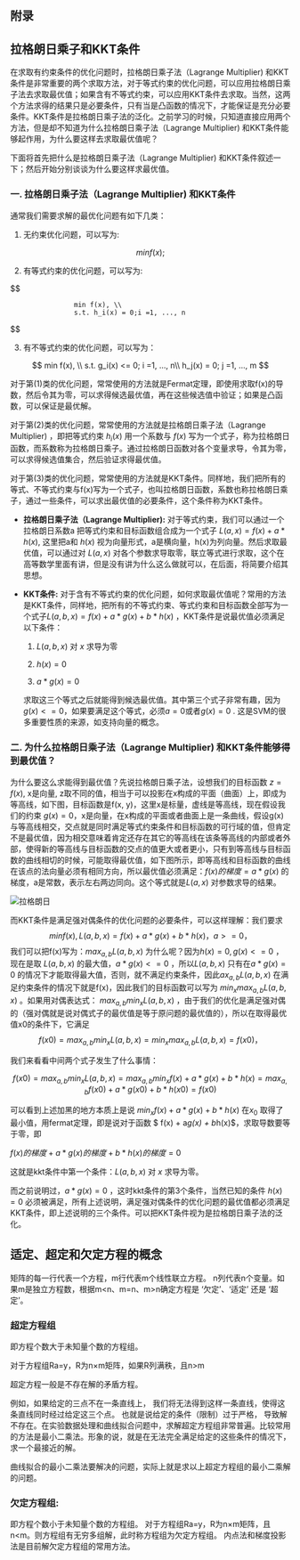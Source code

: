 ## 附录

## 拉格朗日乘子和KKT条件

在求取有约束条件的优化问题时，拉格朗日乘子法（Lagrange Multiplier) 和KKT条件是非常重要的两个求取方法，对于等式约束的优化问题，可以应用拉格朗日乘子法去求取最优值；如果含有不等式约束，可以应用KKT条件去求取。当然，这两个方法求得的结果只是必要条件，只有当是凸函数的情况下，才能保证是充分必要条件。KKT条件是拉格朗日乘子法的泛化。之前学习的时候，只知道直接应用两个方法，但是却不知道为什么拉格朗日乘子法（Lagrange Multiplier) 和KKT条件能够起作用，为什么要这样去求取最优值呢？

下面将首先把什么是拉格朗日乘子法（Lagrange Multiplier) 和KKT条件叙述一下；然后开始分别谈谈为什么要这样求最优值。

### 一. 拉格朗日乘子法（Lagrange Multiplier) 和KKT条件

通常我们需要求解的最优化问题有如下几类：

1. 无约束优化问题，可以写为:

$$
                    min f(x);  
$$

2.  有等式约束的优化问题，可以写为:

$$

                    min f(x), \\
                    s.t. h_i(x) = 0;i =1, ..., n
$$                                    

3. 有不等式约束的优化问题，可以写为：

$$
    min f(x), \\
    s.t. g_i(x) <= 0; i =1, ..., n\\
    h_j(x) = 0; j =1, ..., m
$$

对于第(1)类的优化问题，常常使用的方法就是Fermat定理，即使用求取f(x)的导数，然后令其为零，可以求得候选最优值，再在这些候选值中验证；如果是凸函数，可以保证是最优解。

对于第(2)类的优化问题，常常使用的方法就是拉格朗日乘子法（Lagrange Multiplier) ，即把等式约束 $h_i(x)$ 用一个系数与 $f(x)$ 写为一个式子，称为拉格朗日函数，而系数称为拉格朗日乘子。通过拉格朗日函数对各个变量求导，令其为零，可以求得候选值集合，然后验证求得最优值。

对于第(3)类的优化问题，常常使用的方法就是KKT条件。同样地，我们把所有的等式、不等式约束与f(x)写为一个式子，也叫拉格朗日函数，系数也称拉格朗日乘子，通过一些条件，可以求出最优值的必要条件，这个条件称为KKT条件。

+  **拉格朗日乘子法（Lagrange Multiplier):** 对于等式约束，我们可以通过一个拉格朗日系数a 把等式约束和目标函数组合成为一个式子 $L(a, x) = f(x) + a*h(x)$, 这里把a和 $h(x)$ 视为向量形式，a是横向量，h(x)为列向量。然后求取最优值，可以通过对 $L(a,x)$ 对各个参数求导取零，联立等式进行求取，这个在高等数学里面有讲，但是没有讲为什么这么做就可以，在后面，将简要介绍其思想。
+ **KKT条件:** 对于含有不等式约束的优化问题，如何求取最优值呢？常用的方法是KKT条件，同样地，把所有的不等式约束、等式约束和目标函数全部写为一个式子$L(a, b, x)= f(x) + a*g(x)+b*h(x)$ ，KKT条件是说最优值必须满足以下条件：

  1. $L(a, b, x)$ 对 $x$ 求导为零

  2. $h(x) =0$

  3. $a*g(x) = 0$

  求取这三个等式之后就能得到候选最优值。其中第三个式子非常有趣，因为$g(x)<=0$，如果要满足这个等式，必须$a=0$或者$g(x)=0$ . 这是SVM的很多重要性质的来源，如支持向量的概念。

### 二. 为什么拉格朗日乘子法（Lagrange Multiplier) 和KKT条件能够得到最优值？


为什么要这么求能得到最优值？先说拉格朗日乘子法，设想我们的目标函数 $z = f(x)$, x是向量, z取不同的值，相当于可以投影在x构成的平面（曲面）上，即成为等高线，如下图，目标函数是f(x, y)，这里x是标量，虚线是等高线，现在假设我们的约束 $g(x)=0$，x是向量，在x构成的平面或者曲面上是一条曲线，假设g(x)与等高线相交，交点就是同时满足等式约束条件和目标函数的可行域的值，但肯定不是最优值，因为相交意味着肯定还存在其它的等高线在该条等高线的内部或者外部，使得新的等高线与目标函数的交点的值更大或者更小，只有到等高线与目标函数的曲线相切的时候，可能取得最优值，如下图所示，即等高线和目标函数的曲线在该点的法向量必须有相同方向，所以最优值必须满足：$f(x)的梯度 = a* g(x)$ 的梯度，a是常数，表示左右两边同向。这个等式就是$L(a,x)$ 对参数求导的结果。

![拉格朗日](/images/blog/拉格朗日1.png)

而KKT条件是满足强对偶条件的优化问题的必要条件，可以这样理解：我们要求
$$
min f(x), L(a, b, x) = f(x) + a*g(x) + b*h(x)，a>=0，
$$
我们可以把f(x)写为：$max_{a,b} L(a,b,x)$ 为什么呢？因为$h(x)=0, g(x)<=0$ ，现在是取 $L(a,b,x)$ 的最大值，$a*g(x)<=0$ ，所以$L(a,b,x)$ 只有在$a*g(x) = 0$ 的情况下才能取得最大值，否则，就不满足约束条件，因此$ax_{a,b} L(a,b,x)$ 在满足约束条件的情况下就是f(x)，因此我们的目标函数可以写为 $min_x max_{a,b} L(a,b,x)$ 。如果用对偶表达式： $max_{a,b} min_x  L(a,b,x)$ ，由于我们的优化是满足强对偶的（强对偶就是说对偶式子的最优值是等于原问题的最优值的），所以在取得最优值x0的条件下，它满足
$$
f(x0) = max_{a,b} min_x  L(a,b,x) = min_x max_{a,b} L(a,b,x) =f(x0)，
$$

我们来看看中间两个式子发生了什么事情：

$$
 f(x0) = max_{a,b} min_x  L(a,b,x) =  max_{a,b} min_x f(x) + a*g(x) + b*h(x) =  max_{a,b} f(x0)+a*g(x0)+b*h(x0) = f(x0)
$$

可以看到上述加黑的地方本质上是说 $min_x f(x) + a*g(x) + b*h(x)$  在$x_0$ 取得了最小值，用fermat定理，即是说对于函数 $ f(x) + a*g(x) + b*h(x)$，求取导数要等于零，即

 $f(x) 的梯度+a*g(x)的梯度+ b*h(x)的梯度 = 0$

这就是kkt条件中第一个条件：$L(a, b, x)$ 对 $x$ 求导为零。

而之前说明过，$a*g(x) = 0$ ，这时kkt条件的第3个条件，当然已知的条件 $h(x)=0$ 必须被满足，所有上述说明，满足强对偶条件的优化问题的最优值都必须满足KKT条件，即上述说明的三个条件。可以把KKT条件视为是拉格朗日乘子法的泛化。

## 适定、超定和欠定方程的概念

矩阵的每一行代表一个方程，m行代表m个线性联立方程。 n列代表n个变量。如果m是独立方程数，根据m<n、m=n、m>n确定方程是 ‘欠定’、‘适定’ 还是 ‘超定’。

### 超定方程组

 即方程个数大于未知量个数的方程组。

 对于方程组Ra=y，R为n×m矩阵，如果R列满秩，且n>m

 超定方程一般是不存在解的矛盾方程。

 例如，如果给定的三点不在一条直线上， 我们将无法得到这样一条直线，使得这条直线同时经过给定这三个点。 也就是说给定的条件（限制）过于严格， 导致解不存在。在实验数据处理和曲线拟合问题中，求解超定方程组非常普遍。比较常用的方法是最小二乘法。形象的说，就是在无法完全满足给定的这些条件的情况下，求一个最接近的解。

 曲线拟合的最小二乘法要解决的问题，实际上就是求以上超定方程组的最小二乘解的问题。

### 欠定方程组:

 即方程个数小于未知量个数的方程组。
 对于方程组Ra=y，R为n×m矩阵，且n<m。则方程组有无穷多组解，此时称方程组为欠定方程组。
 内点法和梯度投影法是目前解欠定方程组的常用方法。
